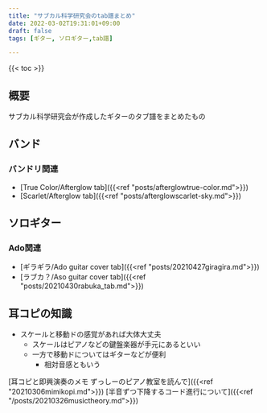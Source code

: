 ```yaml
---
title: "サブカル科学研究会のtab譜まとめ"
date: 2022-03-02T19:31:01+09:00
draft: false
tags: [ギター, ソロギター,tab譜]

---
```


{{< toc >}}

## 概要

サブカル科学研究会が作成したギターのタブ譜をまとめたもの

## バンド
### バンドリ関連
- [True Color/Afterglow tab]({{<ref "posts/afterglowtrue-color.md">}})
- [Scarlet/Afterglow tab]({{<ref "posts/afterglowscarlet-sky.md">}})

## ソロギター
### Ado関連
- [ギラギラ/Ado guitar cover tab]({{<ref "posts/20210427giragira.md">}})
- [ラブカ？/Aso guitar cover tab]({{<ref "posts/20210430rabuka_tab.md">}})

## 耳コピの知識
- スケールと移動ドの感覚があれば大体大丈夫 
  - スケールはピアノなどの鍵盤楽器が手元にあるといい
  - 一方で移動ドについてはギターなどが便利
    - 相対音感ともいう

[耳コピと即興演奏のメモ ずっしーのピアノ教室を読んで]({{<ref "20210306mimikopi.md">}})
[半音ずつ下降するコード進行について]({{<ref "/posts/20210326musictheory.md">}})